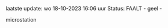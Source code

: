 laatste update: 
wo 18-10-2023 16:06   uur 
Status: FAALT - geel - 
<div class="service Y">microstation</div>